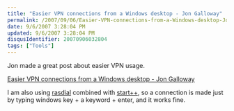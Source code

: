```yaml
---
title: "Easier VPN connections from a Windows desktop - Jon Galloway"
permalink: /2007/09/06/Easier-VPN-connections-from-a-Windows-desktop-Jon-Galloway/
date: 9/6/2007 3:28:04 PM
updated: 9/6/2007 3:28:04 PM
disqusIdentifier: 20070906032804
tags: ["Tools"]
---
```

Jon made a great post about easier VPN usage.

[Easier VPN connections from a Windows desktop - Jon Galloway](http://weblogs.asp.net/jgalloway/archive/2007/09/05/easier-vpn-connections-from-a-windows-desktop.aspx?CommentPosted=true#commentmessage) 
<!-- more -->

I am also using [rasdial](http://technet2.microsoft.com/windowsserver/en/library/68a62545-eb17-4ebb-9067-baa17c456fd61033.mspx?mfr=true) combined with [start++](http://brandontools.com/content/StartPlusPlus.aspx), so a connection is made just by typing windows key + a keyword + enter, and it works fine.

